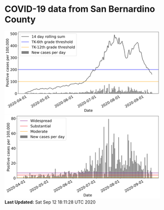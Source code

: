 # COVID-19 data from San Bernardino County
![image1](plots/graph.png)
![image2](plots/classification.png)
**Last Updated:** Sat Sep 12 18:11:28 UTC 2020